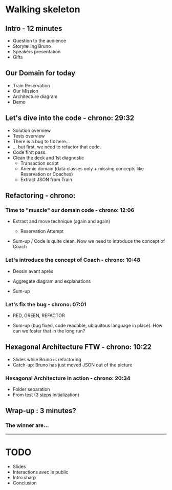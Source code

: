 
# Walking skeleton

## Intro - 12 minutes 
 - Question to the audience
 - Storytelling Bruno
 - Speakers presentation
 - Gifts

## Our Domain for today
 - Train Reservation
 - Our Mission
 - Architecture diagram
 - Demo

## Let's dive into the code - chrono: 29:32
 - Solution overview
 - Tests overview
 - There is a bug to fix here...
 - ... but first, we need to refactor that code.
 - Code first pass.
 - Clean the deck and 1st diagnostic
    - Transaction script
    - Anemic domain (data classes only + missing concepts like Reservation or Coaches)
    - Extract JSON from Train

## Refactoring - chrono: 

### Time to "muscle" our domain code - chrono: 12:06
 - Extract and move technique (again and again)
    - Reservation Attempt

- Sum-up / Code is quite clean. Now we need to introduce the concept of Coach

### Let's introduce the concept of Coach - chrono: 10:48
 - Dessin avant après
 - Aggregate diagram and explanations

- Sum-up
### Let's fix the bug - chrono: 07:01
 - RED, GREEN, REFACTOR

- Sum-up (bug fixed, code readable, ubiquitous language in place). How can we foster that in the long run?

## Hexagonal Architecture FTW - chrono: 10:22
 - Slides while Bruno is refactoring
 - Catch-up: Bruno has just moved JSON out of the picture

### Hexagonal Architecture in action - chrono: 20:34
 
 - Folder separation
 - From test (3 steps Initialization)


## Wrap-up : 3 minutes?

### The winner are...

---
# TODO
- Slides
- Interactions avec le public
- Intro sharp
- Conclusion



